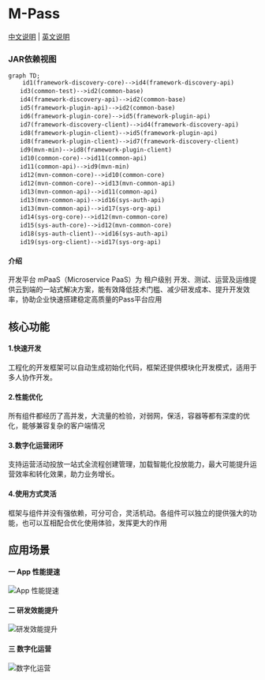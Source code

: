 # M-Pass
[中文说明](https://gitee.com/ibyte/M-Pass/blob/master/README.md)  | 
[英文说明](https://gitee.com/ibyte/M-Pass/blob/master/README.en.md)

### JAR依赖视图
```mermaid
graph TD;
	id1(framework-discovery-core)-->id4(framework-discovery-api)
　　id3(common-test)-->id2(common-base)
　　id4(framework-discovery-api)-->id2(common-base)
　　id5(framework-plugin-api)-->id2(common-base)
　　id6(framework-plugin-core)-->id5(framework-plugin-api)
　　id7(framework-discovery-client)-->id4(framework-discovery-api)
　　id8(framework-plugin-client)-->id5(framework-plugin-api)
　　id8(framework-plugin-client)-->id7(framework-discovery-client)
　　id9(mvn-min)-->id8(framework-plugin-client)
　　id10(common-core)-->id11(common-api)
　　id11(common-api)-->id9(mvn-min)
　　id12(mvn-common-core)-->id10(common-core)
　　id12(mvn-common-core)-->id13(mvn-common-api)
　　id13(mvn-common-api)-->id11(common-api)
　　id13(mvn-common-api)-->id16(sys-auth-api)
　　id13(mvn-common-api)-->id17(sys-org-api)
　　id14(sys-org-core)-->id12(mvn-common-core)
　　id15(sys-auth-core)-->id12(mvn-common-core)
　　id18(sys-auth-client)-->id16(sys-auth-api)
　　id19(sys-org-client)-->id17(sys-org-api)
```

#### 介绍
开发平台 mPaaS（Microservice PaaS）为 租户级别 开发、测试、运营及运维提供云到端的一站式解决方案，能有效降低技术门槛、减少研发成本、提升开发效率，协助企业快速搭建稳定高质量的Pass平台应用

## 核心功能
#### 1.快速开发
工程化的开发框架可以自动生成初始化代码，框架还提供模块化开发模式，适用于多人协作开发。
#### 2.性能优化
所有组件都经历了高并发，大流量的检验，对弱网，保活，容器等都有深度的优化，能够兼容复杂的客户端情况
#### 3.数字化运营闭环
支持运营活动投放一站式全流程创建管理，加载智能化投放能力，最大可能提升运营效率和转化效果，助力业务增长。
#### 4.使用方式灵活
框架与组件并没有强依赖，可分可合，灵活机动。各组件可以独立的提供强大的功能，也可以互相配合优化使用体验，发挥更大的作用


## 应用场景
####  一 App 性能提速
![App 性能提速](https://images.gitee.com/uploads/images/2019/1008/192247_1c6d70a1_1468963.jpeg "App性能提升.jpg")
####  二 研发效能提升
![研发效能提升](https://images.gitee.com/uploads/images/2019/1008/192259_f2fefd0d_1468963.jpeg "研发效能提升.jpg")
####  三 数字化运营
![数字化运营](https://images.gitee.com/uploads/images/2019/1008/192445_511743b1_1468963.jpeg "数字化运营.jpg")
